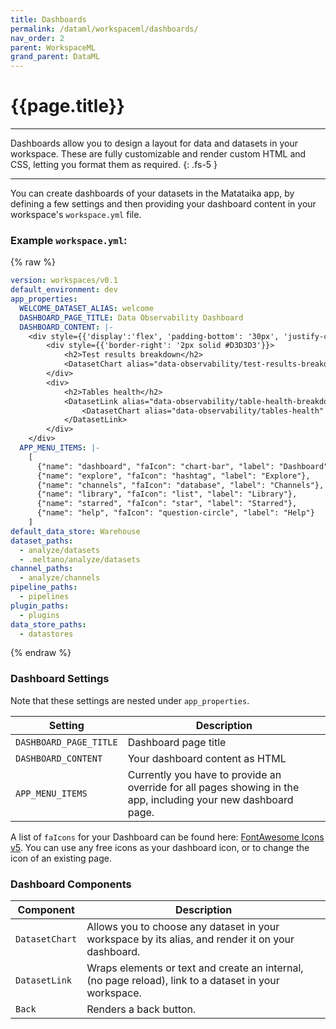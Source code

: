 ```yaml
---
title: Dashboards
permalink: /dataml/workspaceml/dashboards/
nav_order: 2
parent: WorkspaceML
grand_parent: DataML
---
```


# {{page.title}}

---

Dashboards allow you to design a layout for data and datasets in your workspace. These are fully customizable and render custom HTML and CSS, letting you format them as required.
{: .fs-5 }

---

You can create dashboards of your datasets in the Matataika app, by defining a few settings and then providing your dashboard content in your workspace's `workspace.yml` file.

### Example `workspace.yml`:

{% raw %}
```yaml
version: workspaces/v0.1
default_environment: dev
app_properties:
  WELCOME_DATASET_ALIAS: welcome
  DASHBOARD_PAGE_TITLE: Data Observability Dashboard
  DASHBOARD_CONTENT: |-
    <div style={{'display':'flex', 'padding-bottom': '30px', 'justify-content': 'center'}}>
        <div style={{'border-right': '2px solid #D3D3D3'}}>
            <h2>Test results breakdown</h2>
            <DatasetChart alias="data-observability/test-results-breakdown"/>
        </div>
        <div>
            <h2>Tables health</h2>
            <DatasetLink alias="data-observability/table-health-breakdown">
                <DatasetChart alias="data-observability/tables-health" />
            </DatasetLink>
        </div>
    </div>
  APP_MENU_ITEMS: |-
    [
      {"name": "dashboard", "faIcon": "chart-bar", "label": "Dashboard"},
      {"name": "explore", "faIcon": "hashtag", "label": "Explore"},
      {"name": "channels", "faIcon": "database", "label": "Channels"},
      {"name": "library", "faIcon": "list", "label": "Library"},
      {"name": "starred", "faIcon": "star", "label": "Starred"},
      {"name": "help", "faIcon": "question-circle", "label": "Help"}
    ]
default_data_store: Warehouse
dataset_paths:
  - analyze/datasets
  - .meltano/analyze/datasets
channel_paths:
  - analyze/channels
pipeline_paths:
  - pipelines
plugin_paths:
  - plugins
data_store_paths:
  - datastores
```
{% endraw %}

### Dashboard Settings

Note that these settings are nested under `app_properties`.

Setting | Description 
----------- | --------
`DASHBOARD_PAGE_TITLE` | Dashboard page title
`DASHBOARD_CONTENT` | Your dashboard content as HTML
`APP_MENU_ITEMS` | Currently you have to provide an override for all pages showing in the app, including your new dashboard page. 

A list of `faIcons` for your Dashboard can be found here: [FontAwesome Icons v5](https://fontawesome.com/v5/search). You can use any free icons as your dashboard icon, or to change the icon of an existing page.

### Dashboard Components

Component | Description 
----------- | --------
`DatasetChart` | Allows you to choose any dataset in your workspace by its alias, and render it on your dashboard.
`DatasetLink` | Wraps elements or text and create an internal, (no page reload), link to a dataset in your workspace.
`Back` | Renders a back button.

